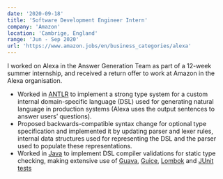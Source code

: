 ```yaml
---
date: '2020-09-18'
title: 'Software Development Engineer Intern'
company: 'Amazon'
location: 'Cambrige, England'
range: 'Jun - Sep 2020'
url: 'https://www.amazon.jobs/en/business_categories/alexa'
---
```


I worked on Alexa in the Answer Generation Team as part of a 12-week summer internship, and received a return offer to work at Amazon in the Alexa organisation.

- Worked in [ANTLR](https://www.antlr.org/) to implement a strong type system for a custom internal domain-specific language (DSL) used for generating natural language in production systems (Alexa uses the output sentences to answer users’ questions).
- Proposed backwards-compatible syntax change for optional type specification and implemented it by updating parser and lexer rules, internal data structures used for representing the DSL and the parser used to populate these representations.
- Worked in [Java](https://www.java.com/en/) to implement DSL compiler validations for static type checking, making extensive use of [Guava](https://github.com/google/guava), [Guice](https://github.com/google/guice), [Lombok](https://projectlombok.org/) and [JUnit tests](https://junit.org/junit5/)

